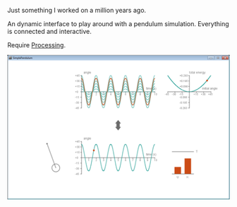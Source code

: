 Just something I worked on a million years ago.

An dynamic interface to play around with a pendulum simulation. Everything is connected and interactive.

Require [Processing](https://processing.org).
 
![](data/screenshot.png)
